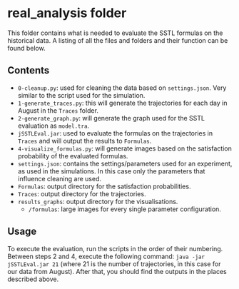 # real_analysis folder

This folder contains what is needed to evaluate the SSTL formulas on the historical data. A listing of all the files and folders and their function can be found below.

## Contents

- `0-cleanup.py`: used for cleaning the data based on `settings.json`. Very similar to the script used for the simulation.
- `1-generate_traces.py`: this will generate the trajectories for each day in August in the `Traces` folder.
- `2-generate_graph.py`: will generate the graph used for the SSTL evaluation as `model.tra`.
- `jSSTLEval.jar`: used to evaluate the formulas on the trajectories in `Traces` and will output the results to `Formulas`.
- `4-visualize_formulas.py`: will generate images based on the satisfaction probability of the evaluated formulas.
- `settings.json`: contains the settings/parameters used for an experiment, as used in the simulations. In this case only the parameters that influence cleaning are used.
- `Formulas`: output directory for the satisfaction probabilities.
- `Traces`: output directory for the trajectories.
- `results_graphs`: output directory for the visualisations.
  - `/formulas`: large images for every single parameter configuration.

## Usage

To execute the evaluation, run the scripts in the order of their numbering. Between steps 2 and 4, execute the following command: `java -jar jSSTLEval.jar 21` (where 21 is the number of trajectories, in this case for our data from August). After that, you should find the outputs in the places described above.
